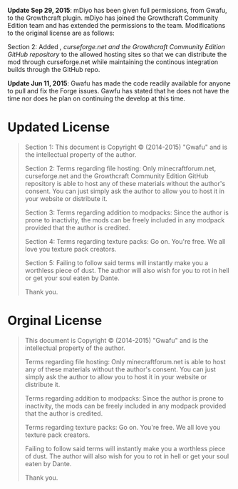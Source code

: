 
**Update Sep 29, 2015**: mDiyo has been given full permissions, from Gwafu, to the Growthcraft plugin. mDiyo has joined the Growthcraft Community Edition team and has extended the permissions to the team. Modifications to the original license are as follows:

Section 2: Added *, curseforge.net and the Growthcraft Community Edition GitHub repository* to the allowed hosting sites so that we can distribute the mod through curseforge.net while maintaining the continous integration builds through the GitHub repo.

**Update Jun 11, 2015**: Gwafu has made the code readily available for anyone to pull and fix the Forge issues. Gawfu has stated that he does not have the time nor does he plan on continuing the develop at this time. 

# Updated License

>Section 1: This document is Copyright © (2014-2015) "Gwafu" and is the intellectual property of the author.
>
>Section 2: Terms regarding file hosting:
>Only minecraftforum.net, curseforge.net and the Growthcraft Community Edition GitHub repository is able to host any of these materials without the author's consent. You can just simply ask the author to allow you to host it in your website or distribute it.
>
>Section 3: Terms regarding addition to modpacks:
>Since the author is prone to inactivity, the mods can be freely included in any modpack provided that the author is credited.
>
>Section 4: Terms regarding texture packs:
>Go on. You're free. We all love you texture pack creators.
>
>Section 5: Failing to follow said terms will instantly make you a worthless piece of dust. The author will also wish for you to rot in hell or get your soul eaten by Dante.
>
>Thank you.

# Orginal License

>This document is Copyright © (2014-2015) "Gwafu" and is the intellectual property of the author.
>
>Terms regarding file hosting:
>Only minecraftforum.net is able to host any of these materials without the author's consent. You can just simply ask the author to allow you to host it in your website or distribute it.
>
>Terms regarding addition to modpacks:
>Since the author is prone to inactivity, the mods can be freely included in any modpack provided that the author is credited.
>
>Terms regarding texture packs:
>Go on. You're free. We all love you texture pack creators.
>
>Failing to follow said terms will instantly make you a worthless piece of dust. The author will also wish for you to rot in hell or get your soul eaten by Dante.
>
>Thank you.

